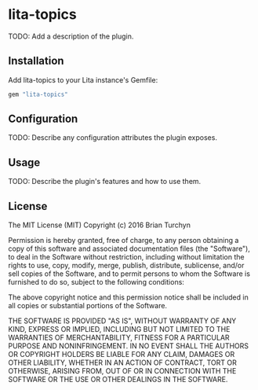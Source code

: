 # lita-topics

TODO: Add a description of the plugin.

## Installation

Add lita-topics to your Lita instance's Gemfile:

``` ruby
gem "lita-topics"
```

## Configuration

TODO: Describe any configuration attributes the plugin exposes.

## Usage

TODO: Describe the plugin's features and how to use them.

## License

  The MIT License (MIT)
  Copyright (c) 2016 Brian Turchyn

  Permission is hereby granted, free of charge, to any person obtaining a copy of this software and associated documentation files (the "Software"), to deal in the Software without restriction, including without limitation the rights to use, copy, modify, merge, publish, distribute, sublicense, and/or sell copies of the Software, and to permit persons to whom the Software is furnished to do so, subject to the following conditions:

  The above copyright notice and this permission notice shall be included in all copies or substantial portions of the Software.

  THE SOFTWARE IS PROVIDED "AS IS", WITHOUT WARRANTY OF ANY KIND, EXPRESS OR IMPLIED, INCLUDING BUT NOT LIMITED TO THE WARRANTIES OF MERCHANTABILITY, FITNESS FOR A PARTICULAR PURPOSE AND NONINFRINGEMENT. IN NO EVENT SHALL THE AUTHORS OR COPYRIGHT HOLDERS BE LIABLE FOR ANY CLAIM, DAMAGES OR OTHER LIABILITY, WHETHER IN AN ACTION OF CONTRACT, TORT OR OTHERWISE, ARISING FROM, OUT OF OR IN CONNECTION WITH THE SOFTWARE OR THE USE OR OTHER DEALINGS IN THE SOFTWARE.
